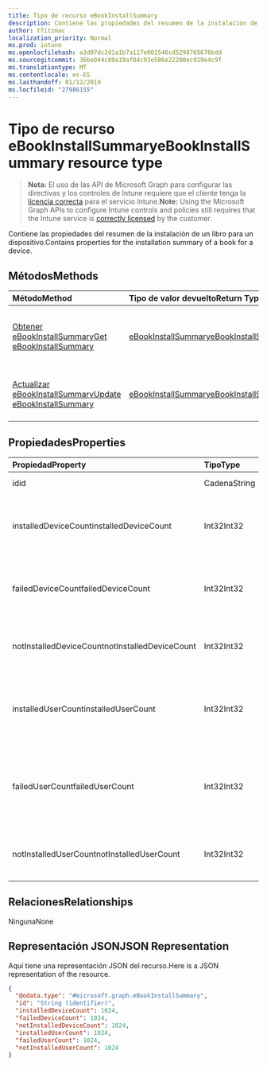 ```yaml
---
title: Tipo de recurso eBookInstallSummary
description: Contiene las propiedades del resumen de la instalación de un libro para un dispositivo.
author: tfitzmac
localization_priority: Normal
ms.prod: intune
ms.openlocfilehash: a3d07dc2d1a1b7a117e001546cd5298765676bdd
ms.sourcegitcommit: 36be044c89a19af84c93e586e22200ec919e4c9f
ms.translationtype: MT
ms.contentlocale: es-ES
ms.lasthandoff: 01/12/2019
ms.locfileid: "27986155"
---
```

# <a name="ebookinstallsummary-resource-type"></a><span data-ttu-id="7714f-103">Tipo de recurso eBookInstallSummary</span><span class="sxs-lookup"><span data-stu-id="7714f-103">eBookInstallSummary resource type</span></span>

> <span data-ttu-id="7714f-104">**Nota:** El uso de las API de Microsoft Graph para configurar las directivas y los controles de Intune requiere que el cliente tenga la [licencia correcta](https://go.microsoft.com/fwlink/?linkid=839381) para el servicio Intune.</span><span class="sxs-lookup"><span data-stu-id="7714f-104">**Note:** Using the Microsoft Graph APIs to configure Intune controls and policies still requires that the Intune service is [correctly licensed](https://go.microsoft.com/fwlink/?linkid=839381) by the customer.</span></span>

<span data-ttu-id="7714f-105">Contiene las propiedades del resumen de la instalación de un libro para un dispositivo.</span><span class="sxs-lookup"><span data-stu-id="7714f-105">Contains properties for the installation summary of a book for a device.</span></span>
## <a name="methods"></a><span data-ttu-id="7714f-106">Métodos</span><span class="sxs-lookup"><span data-stu-id="7714f-106">Methods</span></span>
|<span data-ttu-id="7714f-107">Método</span><span class="sxs-lookup"><span data-stu-id="7714f-107">Method</span></span>|<span data-ttu-id="7714f-108">Tipo de valor devuelto</span><span class="sxs-lookup"><span data-stu-id="7714f-108">Return Type</span></span>|<span data-ttu-id="7714f-109">Descripción</span><span class="sxs-lookup"><span data-stu-id="7714f-109">Description</span></span>|
|:---|:---|:---|
|[<span data-ttu-id="7714f-110">Obtener eBookInstallSummary</span><span class="sxs-lookup"><span data-stu-id="7714f-110">Get eBookInstallSummary</span></span>](../api/intune-books-ebookinstallsummary-get.md)|[<span data-ttu-id="7714f-111">eBookInstallSummary</span><span class="sxs-lookup"><span data-stu-id="7714f-111">eBookInstallSummary</span></span>](../resources/intune-books-ebookinstallsummary.md)|<span data-ttu-id="7714f-112">Lea las propiedades y las relaciones del objeto [eBookInstallSummary](../resources/intune-books-ebookinstallsummary.md).</span><span class="sxs-lookup"><span data-stu-id="7714f-112">Read properties and relationships of the [eBookInstallSummary](../resources/intune-books-ebookinstallsummary.md) object.</span></span>|
|[<span data-ttu-id="7714f-113">Actualizar eBookInstallSummary</span><span class="sxs-lookup"><span data-stu-id="7714f-113">Update eBookInstallSummary</span></span>](../api/intune-books-ebookinstallsummary-update.md)|[<span data-ttu-id="7714f-114">eBookInstallSummary</span><span class="sxs-lookup"><span data-stu-id="7714f-114">eBookInstallSummary</span></span>](../resources/intune-books-ebookinstallsummary.md)|<span data-ttu-id="7714f-115">Actualice las propiedades de un objeto [eBookInstallSummary](../resources/intune-books-ebookinstallsummary.md).</span><span class="sxs-lookup"><span data-stu-id="7714f-115">Update the properties of a [eBookInstallSummary](../resources/intune-books-ebookinstallsummary.md) object.</span></span>|

## <a name="properties"></a><span data-ttu-id="7714f-116">Propiedades</span><span class="sxs-lookup"><span data-stu-id="7714f-116">Properties</span></span>
|<span data-ttu-id="7714f-117">Propiedad</span><span class="sxs-lookup"><span data-stu-id="7714f-117">Property</span></span>|<span data-ttu-id="7714f-118">Tipo</span><span class="sxs-lookup"><span data-stu-id="7714f-118">Type</span></span>|<span data-ttu-id="7714f-119">Descripción</span><span class="sxs-lookup"><span data-stu-id="7714f-119">Description</span></span>|
|:---|:---|:---|
|<span data-ttu-id="7714f-120">id</span><span class="sxs-lookup"><span data-stu-id="7714f-120">id</span></span>|<span data-ttu-id="7714f-121">Cadena</span><span class="sxs-lookup"><span data-stu-id="7714f-121">String</span></span>|<span data-ttu-id="7714f-122">Clave de la entidad.</span><span class="sxs-lookup"><span data-stu-id="7714f-122">Key of the entity.</span></span>|
|<span data-ttu-id="7714f-123">installedDeviceCount</span><span class="sxs-lookup"><span data-stu-id="7714f-123">installedDeviceCount</span></span>|<span data-ttu-id="7714f-124">Int32</span><span class="sxs-lookup"><span data-stu-id="7714f-124">Int32</span></span>|<span data-ttu-id="7714f-125">Número de dispositivos que han instalado correctamente este libro.</span><span class="sxs-lookup"><span data-stu-id="7714f-125">Number of Devices that have successfully installed this book.</span></span>|
|<span data-ttu-id="7714f-126">failedDeviceCount</span><span class="sxs-lookup"><span data-stu-id="7714f-126">failedDeviceCount</span></span>|<span data-ttu-id="7714f-127">Int32</span><span class="sxs-lookup"><span data-stu-id="7714f-127">Int32</span></span>|<span data-ttu-id="7714f-128">Número de dispositivos que no han podido instalar este libro.</span><span class="sxs-lookup"><span data-stu-id="7714f-128">Number of Devices that have failed to install this book.</span></span>|
|<span data-ttu-id="7714f-129">notInstalledDeviceCount</span><span class="sxs-lookup"><span data-stu-id="7714f-129">notInstalledDeviceCount</span></span>|<span data-ttu-id="7714f-130">Int32</span><span class="sxs-lookup"><span data-stu-id="7714f-130">Int32</span></span>|<span data-ttu-id="7714f-131">Número de dispositivos que no han instalado este libro.</span><span class="sxs-lookup"><span data-stu-id="7714f-131">Number of Devices that does not have this book installed.</span></span>|
|<span data-ttu-id="7714f-132">installedUserCount</span><span class="sxs-lookup"><span data-stu-id="7714f-132">installedUserCount</span></span>|<span data-ttu-id="7714f-133">Int32</span><span class="sxs-lookup"><span data-stu-id="7714f-133">Int32</span></span>|<span data-ttu-id="7714f-134">Número de usuarios cuyos dispositivos al completo han instalado este libro.</span><span class="sxs-lookup"><span data-stu-id="7714f-134">Number of Users whose devices have all succeeded to install this book.</span></span>|
|<span data-ttu-id="7714f-135">failedUserCount</span><span class="sxs-lookup"><span data-stu-id="7714f-135">failedUserCount</span></span>|<span data-ttu-id="7714f-136">Int32</span><span class="sxs-lookup"><span data-stu-id="7714f-136">Int32</span></span>|<span data-ttu-id="7714f-137">Número de usuarios que tienen 1 o más dispositivos que no han podido instalar este libro.</span><span class="sxs-lookup"><span data-stu-id="7714f-137">Number of Users that have 1 or more device that failed to install this book.</span></span>|
|<span data-ttu-id="7714f-138">notInstalledUserCount</span><span class="sxs-lookup"><span data-stu-id="7714f-138">notInstalledUserCount</span></span>|<span data-ttu-id="7714f-139">Int32</span><span class="sxs-lookup"><span data-stu-id="7714f-139">Int32</span></span>|<span data-ttu-id="7714f-140">Número de usuarios que no han instalado este libro.</span><span class="sxs-lookup"><span data-stu-id="7714f-140">Number of Users that did not install this book.</span></span>|

## <a name="relationships"></a><span data-ttu-id="7714f-141">Relaciones</span><span class="sxs-lookup"><span data-stu-id="7714f-141">Relationships</span></span>
<span data-ttu-id="7714f-142">Ninguna</span><span class="sxs-lookup"><span data-stu-id="7714f-142">None</span></span>
## <a name="json-representation"></a><span data-ttu-id="7714f-143">Representación JSON</span><span class="sxs-lookup"><span data-stu-id="7714f-143">JSON Representation</span></span>
<span data-ttu-id="7714f-144">Aquí tiene una representación JSON del recurso.</span><span class="sxs-lookup"><span data-stu-id="7714f-144">Here is a JSON representation of the resource.</span></span>
<!-- {
  "blockType": "resource",
  "keyProperty": "id",
  "@odata.type": "microsoft.graph.eBookInstallSummary"
}
-->
``` json
{
  "@odata.type": "#microsoft.graph.eBookInstallSummary",
  "id": "String (identifier)",
  "installedDeviceCount": 1024,
  "failedDeviceCount": 1024,
  "notInstalledDeviceCount": 1024,
  "installedUserCount": 1024,
  "failedUserCount": 1024,
  "notInstalledUserCount": 1024
}
```



